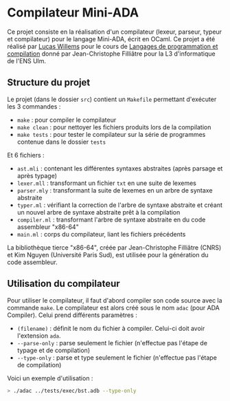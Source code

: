 # Compilateur Mini-ADA

Ce projet consiste en la réalisation d'un compilateur (lexeur, parseur, typeur et compilateur) pour le langage Mini-ADA, écrit en OCaml. Ce projet a été réalisé par [Lucas Willems](http://www.lucaswillems.com) pour le cours de [Langages de programmation et compilation](https://www.lri.fr/~filliatr/ens/compil/) donné par Jean-Christophe Filliâtre pour la L3 d'informatique de l'ENS Ulm.

## Structure du projet

Le projet (dans le dossier `src`) contient un `Makefile` permettant d'exécuter les 3 commandes :
- `make` : pour compiler le compilateur
- `make clean` : pour nettoyer les fichiers produits lors de la compilation
- `make tests` : pour tester le compilateur sur la série de programmes contenue dans le dossier `tests`

Et 6 fichiers :
- `ast.mli` : contenant les différentes syntaxes abstraites (après parsage et après typage)
- `lexer.mll` : transformant un fichier `txt` en une suite de lexemes
- `parser.mly` : transformant la suite de lexemes en un arbre de syntaxe abstraite
- `typer.ml` : vérifiant la correction de l'arbre de syntaxe abstraite et créant un nouvel arbre de syntaxe abstraite prêt à la compilation
- `compiler.ml` : transformant l'arbre de syntaxe abstraite en du code assembleur "x86-64"
- `main.ml` : corps du compilateur, liant les fichiers précédents

La bibliothèque tierce "x86-64", créée par Jean-Christophe Filliâtre (CNRS) et Kim Nguyen (Université Paris Sud), est utilisée pour la génération du code assembleur.

## Utilisation du compilateur

Pour utiliser le compilateur, il faut d'abord compiler son code source avec la commande `make`. Le compilateur est alors créé sous le nom `adac` (pour ADA Compiler). Celui prend différents paramètres :
- `(filename)` : définit le nom du fichier à compiler. Celui-ci doit avoir l'extension `ada`.
- `--parse-only` : parse seulement le fichier (n'effectue pas l'étape de typage et de compilation)
- `--type-only` : parse et type seulement le fichier (n'effectue pas l'étape de compilation)

Voici un exemple d'utilisation :

```bash
> ./adac ../tests/exec/bst.adb --type-only
```